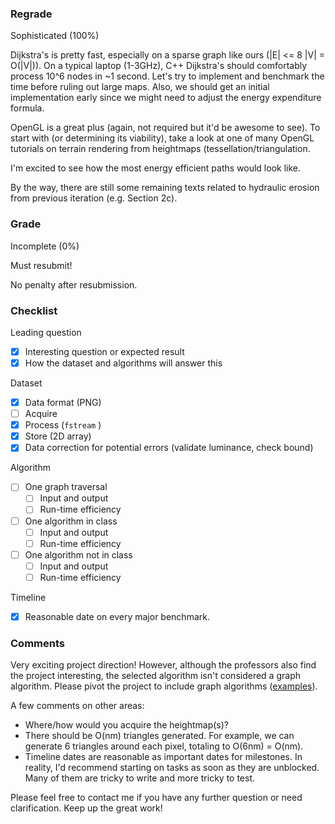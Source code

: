 ### Regrade

Sophisticated (100%)

Dijkstra's is pretty fast, especially on a sparse graph like ours (|E| <= 8 |V| = O(|V|)). On a typical laptop (1-3GHz), C++ Dijkstra's should comfortably process 10^6 nodes in \~1 second. Let's try to implement and benchmark the time before ruling out large maps. Also, we should get an initial implementation early since we might need to adjust the energy expenditure formula.

OpenGL is a great plus (again, not required but it'd be awesome to see). To start with (or determining its viability), take a look at one of many OpenGL tutorials on terrain rendering from heightmaps (tessellation/triangulation.

I'm excited to see how the most energy efficient paths would look like.

By the way, there are still some remaining texts related to hydraulic erosion from previous iteration (e.g. Section 2c).

### Grade

Incomplete (0%)

Must resubmit!

No penalty after resubmission.

### Checklist

Leading question
- [x] Interesting question or expected result
- [x] How the dataset and algorithms will answer this

Dataset
- [x] Data format (PNG)
- [ ] Acquire
- [x] Process (`fstream` )
- [x] Store (2D array)
- [x] Data correction for potential errors (validate luminance, check bound)

Algorithm
- [ ] One graph traversal
  - [ ] Input and output
  - [ ] Run-time efficiency
- [ ] One algorithm in class
  - [ ] Input and output
  - [ ] Run-time efficiency
- [ ] One algorithm not in class
  - [ ] Input and output
  - [ ] Run-time efficiency

Timeline
- [x] Reasonable date on every major benchmark.

### Comments

Very exciting project direction! However, although the professors also find the project interesting, the selected algorithm isn't considered a graph algorithm. Please pivot the project to include graph algorithms ([examples](https://docs.google.com/document/d/10VL05FxUCQZMLb_jQfsfOMNR56ecxy0aIaqPH6KumBQ/edit)).

A few comments on other areas:
- Where/how would you acquire the heightmap(s)?
- There should be O(nm) triangles generated. For example, we can generate 6 triangles around each pixel, totaling to O(6nm) = O(nm). 
- Timeline dates are reasonable as important dates for milestones. In reality, I'd recommend starting on tasks as soon as they are unblocked. Many of them are tricky to write and more tricky to test.

Please feel free to contact me if you have any further question or need clarification. Keep up the great work!